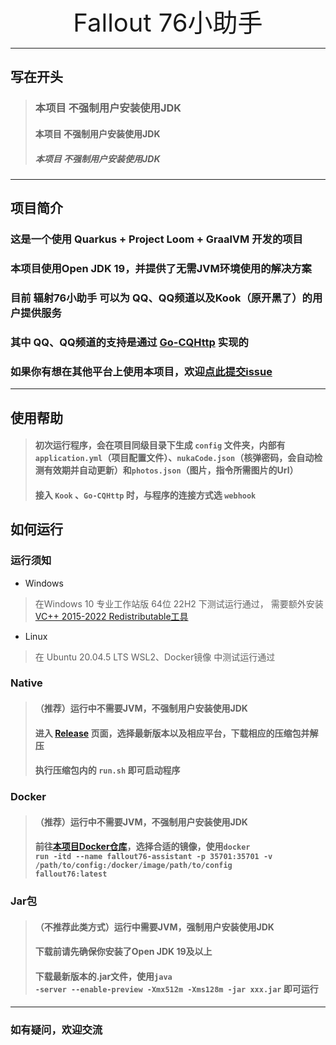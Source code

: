 <br>
<div align="center" style="font-size: 40px">
Fallout 76小助手
</div>

***
## 写在开头
>
> ###   本项目 不强制用户安装使用JDK
> ####  本项目 不强制用户安装使用JDK
> ##### 本项目 不强制用户安装使用JDK
> 
***
## 项目简介
### 这是一个使用 Quarkus + Project Loom + GraalVM 开发的项目
### 本项目使用Open JDK 19，并提供了无需JVM环境使用的解决方案
### 目前 辐射76小助手 可以为 QQ、QQ频道以及Kook（原开黑了）的用户提供服务
### 其中 QQ、QQ频道的支持是通过 [Go-CQHttp](https://github.com/Mrs4s/go-cqhttp) 实现的
### 如果你有想在其他平台上使用本项目，欢迎[点此提交issue](https://github.com/wssy001/fallout76-public/issues/new?assignees=&labels=feature+request&template=feature.md&title=)
***
## 使用帮助
> #### 初次运行程序，会在项目同级目录下生成 <code>config</code> 文件夹，内部有 `application.yml`（项目配置文件）、`nukaCode.json`（核弹密码，会自动检测有效期并自动更新）和`photos.json`（图片，指令所需图片的Url）
> #### 接入 `Kook` 、`Go-CQHttp` 时，与程序的连接方式选 `webhook`
## 如何运行
### 运行须知
- Windows
> 在Windows 10 专业工作站版 64位 22H2 下测试运行通过， 需要额外安装 [VC++ 2015-2022 Redistributable工具](https://learn.microsoft.com/en-US/cpp/windows/latest-supported-vc-redist?view=msvc-170#visual-studio-2015-2017-2019-and-2022)
- Linux
> 在 Ubuntu 20.04.5 LTS WSL2、Docker镜像 中测试运行通过
### Native
>#### （推荐）运行中不需要JVM，不强制用户安装使用JDK
> #### 进入 [Release](https://github.com/wssy001/fallout76-public/releases) 页面，选择最新版本以及相应平台，下载相应的压缩包并解压
> #### 执行压缩包内的 <code>run.sh</code> 即可启动程序
### Docker
> ####  （推荐）运行中不需要JVM，不强制用户安装使用JDK
> ####   前往[本项目Docker仓库](https://hub.docker.com/r/wssy001/fallout76-public)，选择合适的镜像，使用<code>docker run -itd --name fallout76-assistant -p 35701:35701 -v /path/to/config:/docker/image/path/to/config fallout76:latest</code>
### Jar包
>#### （不推荐此类方式）运行中需要JVM，强制用户安装使用JDK
>####  下载前请先确保你安装了Open JDK 19及以上
>####  下载最新版本的.jar文件，使用<code>java -server --enable-preview -Xmx512m -Xms128m -jar xxx.jar</code> 即可运行
***
### 如有疑问，欢迎交流
